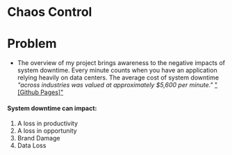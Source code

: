 # Chaos Control

# Problem

- The overview of my project brings awareness to the negative impacts of system downtime. Every minute counts when you have an application relying heavily on data centers.  The average cost of system downtime *"across industries was valued at approximately *$5,600 per minute*."* ["[Github Pages]"](https://docs.github.com/en/free-pro-team@latest/github/writing-on-github/basic-writing-and-formatting-syntax#links)
#### System downtime can impact:
  1. A loss in productivity
  2. A loss in opportunity
  3. Brand Damage
  4. Data Loss
  
